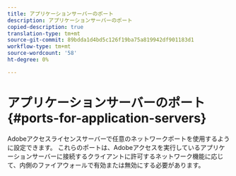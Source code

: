 ```yaml
---
title: アプリケーションサーバーのポート
description: アプリケーションサーバーのポート
copied-description: true
translation-type: tm+mt
source-git-commit: 89bdda1d4bd5c126f19ba75a819942df901183d1
workflow-type: tm+mt
source-wordcount: '58'
ht-degree: 0%

---
```



# アプリケーションサーバーのポート{#ports-for-application-servers}

Adobeアクセスライセンスサーバーで任意のネットワークポートを使用するように設定できます。 これらのポートは、Adobeアクセスを実行しているアプリケーションサーバーに接続するクライアントに許可するネットワーク機能に応じて、内側のファイアウォールで有効または無効にする必要があります。
